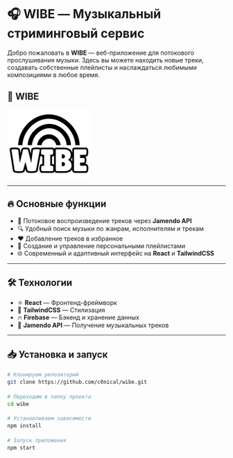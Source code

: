 # 🎧 WIBE — Музыкальный стриминговый сервис

Добро пожаловать в **WIBE** — веб-приложение для потокового прослушивания музыки. Здесь вы можете находить новые треки, создавать собственные плейлисты и наслаждаться любимыми композициями в любое время.

## 🚀 WIBE

![Логотип WIBE](./public/assets/img/logo/logo.png)

---

## 🔥 Основные функции

- 🎵 Потоковое воспроизведение треков через **Jamendo API**  
- 🔍 Удобный поиск музыки по жанрам, исполнителям и трекам  
- ❤️ Добавление треков в избранное  
- 📂 Создание и управление персональными плейлистами  
- 🌐 Современный и адаптивный интерфейс на **React** и **TailwindCSS**

---

## 🛠️ Технологии

- ⚛️ **React** — Фронтенд-фреймворк  
- 🎨 **TailwindCSS** — Стилизация  
- 🔥 **Firebase** — Бэкенд и хранение данных  
- 📡 **Jamendo API** — Получение музыкальных треков  

---

## 📥 Установка и запуск

```bash
# Клонируем репозиторий
git clone https://github.com/c0nical/wibe.git

# Переходим в папку проекта
cd wibe

# Устанавливаем зависимости
npm install

# Запуск приложения
npm start
